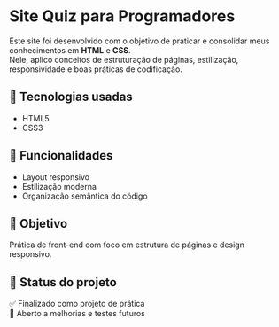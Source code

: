 # Site Quiz para Programadores

Este site foi desenvolvido com o objetivo de praticar e consolidar meus conhecimentos em **HTML** e **CSS**.  
Nele, aplico conceitos de estruturação de páginas, estilização, responsividade e boas práticas de codificação.

## 🔧 Tecnologias usadas
- HTML5
- CSS3

## 📁 Funcionalidades
- Layout responsivo
- Estilização moderna
- Organização semântica do código

## 🧠 Objetivo
Prática de front-end com foco em estrutura de páginas e design responsivo.

## 🚧 Status do projeto

✅ Finalizado como projeto de prática  
📌 Aberto a melhorias e testes futuros